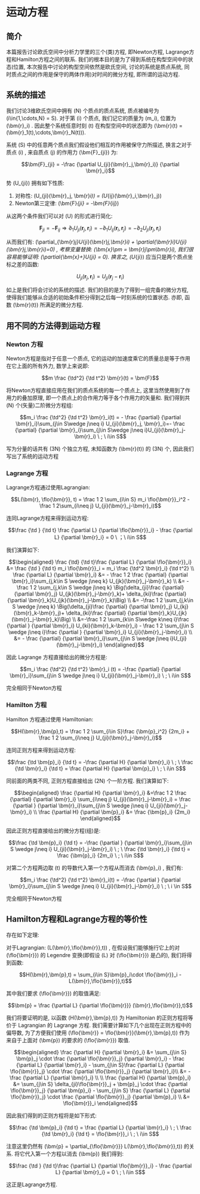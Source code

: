 # 运动方程

## 简介

本篇报告讨论欧氏空间中分析力学里的三个(类)方程, 即Newton方程, Lagrange方程和Hamilton方程之间的联系. 我们的根本目的是为了得到系统在构型空间中的状态(位置, 本次报告中讨论的构型空间依然是欧氏空间, 讨论的系统是质点系统, 同时质点之间的作用是保守的两体作用)对时间的微分方程, 即所谓的运动方程.

## 系统的描述

我们讨论3维欧氏空间中拥有 \(N\) 个质点的质点系统, 质点被编号为 \(i\in\{1,\cdots,N\} = S\). 对于第 \(i\) 个质点, 我们记它的质量为 \(m_i\), 位置为 \(\bm{r}_i\) . 因此整个系统任意时刻 \(t\) 在构型空间中的状态即为 \(\bm{r}(t) = (\bm{r}_1(t),\cdots,\bm{r}_N(t))\).

系统 \(S\) 中的任意两个质点我们假设他们相互的作用被保守力所描述, 换言之对于质点 \(i\) , 来自质点 \(j\) 的作用力 \(\bm{F}_{ji}\) 为:

$$\bm{F}_{ji} = -\frac {\partial U_{ji}(\bm{r}_j,\bm{r}_i)} {\partial \bm{r}_i}$$

势 \(U_{ji}\) 拥有如下性质:

1.  对称性: \(U_{ji}(\bm{r}_j, \bm{r}_i)\) = \(U_{ij}(\bm{r}_i,\bm{r}_j)\)
2.  Newton第三定律: \(\bm{F}_{ji} = -\bm{F}_{ij}\)

从这两个条件我们可以对 \(U\) 的形式进行简化:

$$\bm{F}_{ji}= -\bm{F}_{ij}\Rightarrow \partial_1U_{ji}(\bm{r}_j,\bm{r}_i) = -\partial_1U_{ij}(\bm{r}_i,\bm{r}_j)=-\partial_2 U_{ji}(\bm{r}_j,\bm{r}_i)$$

从而我们有: \(\partial_{\bm{r}_j}U_{ji}(\bm{r}_j,\bm{r}_i) + \partial_{\bm{r}_i}U_{ji}(\bm{r}_j,\bm{r}_i)=0\) , 考察变量替换: \(\bm{x}_\pm = \bm{r}_j\pm\bm{r}_i\), 我们很容易能够证明: \(\partial_{\bm{x}_+}U_{ji} = 0\). 换言之, \(U_{ji}\) 应当只是两个质点坐标之差的函数:

$$U_{ji}(\bm{r}_j,\bm{r}_i) = U_{ji}(\bm{r}_j-\bm{r}_i)$$

如上是我们将会讨论的系统的描述. 我们的目的是为了得到一组完备的微分方程, 使得我们能够从合适的初始条件积分得到之后每一时刻系统的位置状态. 亦即, 函数 \(\bm{r}(t)\) 所满足的微分方程.

## 用不同的方法得到运动方程

### Newton 方程

Newton方程是指对于任意一个质点, 它的运动的加速度乘它的质量总是等于作用在它上面的所有外力, 数学上来说即:

$$m \frac {\td^2} {\td t^2} \bm{r}(t) = \bm{F}$$

将Newton方程直接应用在我们的质点系统的每一个质点上, 这里当然使用到了作用力的叠加原理, 即一个质点上的合作用力等于各个作用力的矢量和. 我们得到共 \(N\) 个(矢量)二阶微分方程组:

$$m_i \frac {\td^2} {\td t^2} \bm{r}_i(t) = - \frac {\partial} {\partial \bm{r}_i}\sum_{j\in S\wedge j\neq i} U_{ji}(\bm{r}_j, \bm{r}_i)=- \frac {\partial} {\partial \bm{r}_i}\sum_{j\in S\wedge j\neq i}U_{ji}(\bm{r}_j-\bm{r}_i) \ ; \ i\in S$$

写为分量的话共有 \(3N\) 个独立方程, 未知函数为 \(\bm{r}(t)\) 的 \(3N\) 个, 因此我们写出了系统的运动方程

### Lagrange 方程

Lagrange方程通过使用Lagrangian:

$$L(\bm{r}, \flo{\bm{r}}, t) = \frac 1 2 \sum_{i\in S} m_i \flo{\bm{r}}_i^2 - \frac 1 2\sum_{i\neq j} U_{ji}(\bm{r}_j-\bm{r}_i)$$

连同Lagrange方程来得到运动方程:

$$\frac {\td } {\td t} \frac {\partial L} {\partial \flo{\bm{r}}_i} - \frac {\partial L} {\partial \bm{r}_i} = 0 \ ；\ i\in S$$

我们演算如下:

$$\begin{aligned}
\frac {\td} {\td t}\frac {\partial L} {\partial \flo{\bm{r}}_i} &= \frac {\td } {\td t} m_i \flo{\bm{r}}_i = m_i \frac {\td^2 \bm{r}_i} {\td t^2} \\
\frac {\partial L} {\partial \bm{r}_i} &= - \frac 1 2 \frac {\partial} {\partial \bm{r}_i}\sum_{j,k\in S \wedge j\neq k} U_{jk}(\bm{r}_j-\bm{r}_k) \\
&= -\frac 1 2 \sum_{j,k\in S \wedge j\neq k} \Big(\delta_{ji}\frac {\partial} {\partial \bm{r}_j} U_{jk}(\bm{r}_j-\bm{r}_k)+ \delta_{ki}\frac {\partial} {\partial \bm{r}_k}U_{jk}(\bm{r}_j-\bm{r}_k)\Big) \\
&= -\frac 1 2 \sum_{j,k\in S \wedge j\neq k} \Big(\delta_{ji}\frac {\partial} {\partial \bm{r}_j} U_{kj}(\bm{r}_k-\bm{r}_j)+ \delta_{ki}\frac {\partial} {\partial \bm{r}_k}U_{jk}(\bm{r}_j-\bm{r}_k)\Big) \\
&=-\frac 1 2 \sum_{k\in S\wedge k\neq i}\frac {\partial } {\partial \bm{r}_i} U_{ki}(\bm{r}_k-\bm{r}_i) - \frac 1 2 \sum_{j\in S \wedge j\neq i}\frac {\partial } {\partial \bm{r}_i} U_{ji}(\bm{r}_j-\bm{r}_i) \\
&= - \frac {\partial} {\partial \bm{r}_i}\sum_{j\in S \wedge j\neq i}U_{ji}(\bm{r}_j-\bm{r}_i)
\end{aligned}$$

因此 Lagrange 方程直接给出的微分方程是:

$$m_i \frac {\td^2} {\td t^2} \bm{r}_i (t) = -\frac {\partial} {\partial \bm{r}_i}\sum_{j\in S \wedge j\neq i} U_{ji}(\bm{r}_j-\bm{r}_i) \ ; \ i\in S$$

完全相同于Newton方程

### Hamilton 方程

Hamilton 方程通过使用 Hamiltonian:

$$H(\bm{r},\bm{p},t) = \frac 1 2 \sum_{i\in S}\frac {\bm{p}_i^2} {2m_i} + \frac 1 2 \sum_{i\neq j} U_{ji}(\bm{r}_j-\bm{r}_i)$$

连同正则方程来得到运动方程:

$$\frac {\td \bm{p}_i} {\td t} = -\frac {\partial H} {\partial \bm{r}_i} \ ; \ \frac {\td \bm{r}_i} {\td t} = \frac {\partial H} {\partial \bm{p}_i} \ ; \ i\in S$$

同前面的两类不同, 正则方程直接给出 \(2N\) 个一阶方程. 我们演算如下:

$$\begin{aligned}
\frac {\partial H} {\partial \bm{r}_i} &=\frac 1 2 \frac {\partial} {\partial \bm{r}_i} \sum_{i\neq j} U_{ji}(\bm{r}_j-\bm{r}_i) = \frac {\partial } {\partial \bm{r}_i}\sum_{j\in S \wedge j\neq i} U_{ji}(\bm{r}_j-\bm{r}_i) \\
\frac {\partial H} {\partial \bm{p}_i} &= \frac {\bm{p}_i} {2m_i}
\end{aligned}$$

因此正则方程直接给出的微分方程(组)是:

$$\frac {\td \bm{p}_i} {\td t} = -\frac {\partial } {\partial \bm{r}_i}\sum_{j\in S \wedge j\neq i} U_{ji}(\bm{r}_j-\bm{r}_i) \ ; \ \frac {\td \bm{r}_i} {\td t} = \frac {\bm{p}_i} {2m_i} \ ; \ i\in S$$

对第二个方程两边取 \(t\) 的导数代入第一个方程从而消去 \(\bm{p}_i\) , 我们有:

$$m_i \frac {\td^2} {\td t^2} \bm{r}_i(t) = -\frac {\partial } {\partial \bm{r}_i}\sum_{j\in S \wedge j\neq i} U_{ji}(\bm{r}_j-\bm{r}_i) \ ; \ i \in S$$

完全相同于Newton方程

## Hamilton方程和Lagrange方程的等价性

存在如下定理:

对于Lagrangian: \(L(\bm{r},\flo{\bm{r}},t)\) , 在假设我们能够施行它上的对 \(\flo{\bm{r}}\) 的 Legendre 变换(即假设 \(L\) 对 \(\flo{\bm{r}}\) 是凸的), 我们将得到函数:

$$H(\bm{r},\bm{p},t) = \sum_{i\in S}\bm{p}_i\cdot \flo{\bm{r}}_i - L(\bm{r},\flo{\bm{r}},t)$$

其中我们要求 \(\flo{\bm{r}}\) 的取值满足:

$$\bm{p} = \frac {\partial L} {\partial \flo{\bm{r}}} (\bm{r},\flo{\bm{r}},t)$$

我们将要证明的是, 以函数 \(H(\bm{r},\bm{p},t)\) 为 Hamiltonian 的正则方程将等价于 Lagrangian 的 Lagrange 方程. 我们需要计算如下几个出现在正则方程中的偏导数, 为了方便我们使用 \(\flo{\bm{r}} = \flo{\bm{r}}(\bm{r},\bm{p},t)\) 作为来自于上面对 \(\bm{p}\) 的要求的 \(\flo{\bm{r}}\) 取值.

$$\begin{aligned}
\frac {\partial H} {\partial \bm{r}_i} &= \sum_{j\in S} \bm{p}_j \cdot \frac {\partial \flo{\bm{r}}_j} {\partial \bm{r}_i} - \frac {\partial L} {\partial \bm{r}_i} - \sum_{j\in S}\frac {\partial L} {\partial \flo{\bm{r}}_j} \cdot \frac {\partial \flo{\bm{r}}_j} {\partial \bm{r}_i}\\
&= - \frac {\partial L} {\partial \bm{r}_i} \\
\\
\frac {\partial H} {\partial \bm{p}_i} &= \sum_{j\in S} \delta_{ji}\flo{\bm{r}}_j + \bm{p}_j \cdot \frac {\partial \flo{\bm{r}}_j} {\partial \bm{p}_i} - \sum_{j\in S} \frac {\partial L} {\partial \flo{\bm{r}}_j} \cdot \frac {\partial \flo{\bm{r}}_j} {\partial \bm{p}_i} \\
&= \flo{\bm{r}}_i
\end{aligned}$$

因此我们得到的正则方程将是如下形式:

$$\frac {\td \bm{p}_i} {\td t} = \frac {\partial L} {\partial \bm{r}_i} \ ; \ \frac {\td \bm{r}_i} {\td t} = \flo{\bm{r}}_i \ ; \ i\in S$$

注意这里仍然有 \(\bm{p} = \partial_{\flo{\bm{r}}} L(\bm{r},\flo{\bm{r}},t)\) 的关系. 将它代入第一个方程以消去 \(\bm{p}\) 我们得到:

$$\frac {\td } {\td t}\frac {\partial L} {\partial \flo{\bm{r}}_i} - \frac {\partial L} {\partial \bm{r}_i} = 0 \ ; \ i\in S$$

这正是Lagrange方程.
